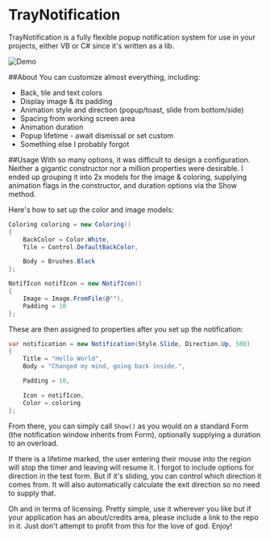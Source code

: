 # TrayNotification
TrayNotification is a fully flexible popup notification system for use in your projects, either VB or C# since it's written as a lib.

![Demo](http://orig04.deviantart.net/9a33/f/2016/052/2/c/traynot_demo_by_oduslabs-d9sngli.gif)

##About
You can customize almost everything, including:

- Back, tile and text colors
- Display image & its padding
- Animation style and direction (popup/toast, slide from bottom/side)
- Spacing from working screen area
- Animation duration
- Popup lifetime - await dismissal or set custom
- Something else I probably forgot

##Usage
With so many options, it was difficult to design a configuration. Neither a gigantic constructor nor a million properties were desirable. I ended up grouping it into 2x models for the image & coloring, supplying animation flags in the constructor, and duration options via the Show method.

Here's how to set up the color and image models:

```C#
Coloring coloring = new Coloring()
{
    BackColor = Color.White,
    Tile = Control.DefaultBackColor,

    Body = Brushes.Black
};

NotifIcon notifIcon = new NotifIcon()
{
    Image = Image.FromFile(@""),
    Padding = 10
};
```

These are then assigned to properties after you set up the notification:
```C#
var notification = new Notification(Style.Slide, Direction.Up, 500)
{
    Title = "Hello World",
    Body = "Changed my mind, going back inside.",

    Padding = 10,

    Icon = notifIcon,
    Color = coloring
};
```

From there, you can simply call `Show()` as you would on a standard Form (the notification window inherits from Form), optionally supplying a duration to an overload.

If there is a lifetime marked, the user entering their mouse into the region will stop the timer and leaving will resume it. I forgot to include options for direction in the test form. But if it's sliding, you can control which direction it comes from. It will also automatically calculate the exit direction so no need to supply that.

Oh and in terms of licensing. Pretty simple, use it wherever you like but if your application has an about/credits area, please include a link to the repo in it. Just don't attempt to profit from this for the love of god. Enjoy!
